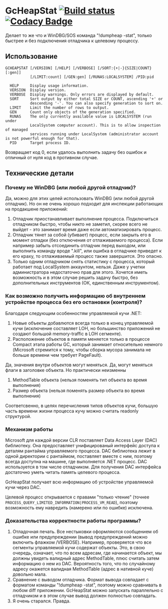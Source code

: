 # GcHeapStat [![Build status](https://ci.appveyor.com/api/projects/status/3pcm9r3rai06g891?svg=true)](https://ci.appveyor.com/project/alpinskiy/gcheapstat/build/artifacts) [![Codacy Badge](https://api.codacy.com/project/badge/Grade/3b99c9352dc7495383808c7824c0b420)](https://www.codacy.com/manual/malpinskiy/gcheapstat?utm_source=github.com&amp;utm_medium=referral&amp;utm_content=alpinskiy/gcheapstat&amp;utm_campaign=Badge_Grade)

Делает то же что и WinDBG/SOS команда "!dumpheap -stat", только быстрее и без подключения отладчика к целевому процессу.

## Использование
```
GCHEAPSTAT [/VERSION] [/HELP] [/VERBOSE] [/SORT:{+|-}{SIZE|COUNT}[:gen]]
           [/LIMIT:count] [/GEN:gen] [/RUNAS:LOCALSYSTEM] /PID:pid

  HELP     Display usage information.
  VERSION  Display version.
  VERBOSE  Display warnings. Only errors are displayed by default.
  SORT     Sort output by either total SIZE or COUNT, ascending '+' or
           descending '-'. You can also specify generation to sort on.
  LIMIT    Limit the number of rows to output.
  GEN      Count only objects of the generation specified.
  RUNAS    The only currently available value is LOCALSYSTEM (run under
           LocalSystem computer account). This is to allow inspection of managed
           services running under LocalSystem (administrator account is not powerful enough for that).
  PID      Target process ID.
```
Возвращает код 0, если удалось выполнить задачу без ошибок и отличный от нуля код в противном случае.
## Технические детали
### Почему не WinDBG (или любой другой отладчик)?
Да, можно для этих целей использовать WinDBG (или любой другой отладчик). Но он не очень хорошо подходит для инспекции работающих на продакшене приложений:
1. Отладчик приостанавливает выполнение процесса. Подключиться отладчиком быстро, чтобы никто не заметил, скорее всего не выйдет - это занимает время даже если автоматизировать процесс.
1. Отладчик тянет за собой (убивает) процесс, если закрыть его в момент отладки (без отключения от отлаживаемого процесса). Если например забыть отсоединить отладчик перед выходом, или выполнить команду вроде ".kill", или ошибка в отладчике приведет к его краху, то отлаживаемый процесс также завершится. Это опасно.
1. Только одним отладчиком снять статистику с процесса, который работает под LocalSystem аккаунтом, нельзя. Даже у учетки администратора недостаточно прав для этого. Хочется иметь возможность и в этом случае решить задачу быстро, без дополнительных инструментов (ОК, единственным инструментом).
### Как возможно получить информацию об внутреннем устройстве процесса без его остановки (контроля)?
Благодаря следующим особенностям управляемой кучи .NET:
1. Новые объекты добавлются всегда только в конец управляемой кучи (исключение составляет LOH, но большинство приложений не создают большой memory-traffic в LOH сегменте).
2. Расположение объектов в памяти меняется только в процессе Compact этапа работы GC, который занимает относительно немного (Microsoft стремится к тому, чтобы сборка мусора занимала не больше времени чем требует PageFault).

Да, значения внутри объектов могут меняться. Да, могут меняться флаги в заголовке объекта. Но практически неизменны
1. MethodTable объекта (нельзя поменять тип объекта во время выполнения)
1. Размер объекта (нельзя поменять размер объекта во время выполнения)

Соответсвенно, в целях перечисления типов объектов кучи, большую часть времени жизни процесса кучу можно считать readonly структурой. 
### Механизм работы
Microsoft для каждой версии CLR поставляет Data Access Layer (DAC) библиотеку. Она предоставляет унифицированый интерфейс доступа к деталям рантайма управляемого процесса. DAC библиотека лежит в одной директории с рантаймом, поставляет вместе с ним, поэтому всегда доступна на машине, где выполняется .NET процесс. DAC используется в том числе отладчиком. Для получения DAC интерфейса достаточно уметь читать память целевого процесса.

GcHeapStat получает всю информацию об устройстве управляемой кучи через DAC.

Целевой процесс открывается с правами "только чтение" (точнее ```PROCESS_QUERY_LIMITED_INFORMATION|PROCESS_VM_READ```), поэтому возможность ему навредить (намерено или по ошибке) исключена.
### Доказательства корректности работы программы?
1. Отладочная печать. Все нестыковки оформляются сообщением об ошибке или предупреждении (вывод предупреждений можно включить флажком /VERBOSE). Например, проверяется что все сегменты управляемой кучи содержат объекты. Это, в свою очередь, означает, что по всем адресам, где начинается объект, мы должны увидеть валидный адрес MethodTable, плюс считать затем информацию о нем из DAC. Вероятность того, что по случайному адресу окажется валидная MethodTable (адрес в нативной куче) довольно мала.
1. Сравнение с выводом отладчика. Формат вывода совпадает с форматом команды "!dumpheap -stat", поэтому можно сравнивать в любом diff приложении. GcHeapStat можно запускать параллельно с отладчиком и в этом случае вывод должен полностью совпадать.
1. Я очень старался. Правда.
